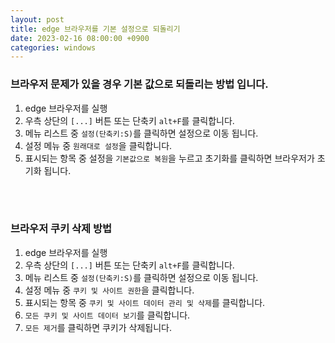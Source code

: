```yaml
---
layout: post
title: edge 브라우저를 기본 설정으로 되돌리기
date: 2023-02-16 08:00:00 +0900
categories: windows
---
```


### 브라우저 문제가 있을 경우 기본 값으로 되돌리는 방법 입니다.

1. edge 브라우저를 실행
2. 우측 상단의 `[...]` 버튼 또는 단축키 `alt+F`를 클릭합니다.
3. 메뉴 리스트 중 `설정(단축키:S)`를 클릭하면 설정으로 이동 됩니다.
4. 설정 메뉴 중 `원래대로 설정`을 클릭합니다.
5. 표시되는 항목 중 설정을 `기본값으로 복원`을 누르고 초기화를 클릭하면
   브라우저가 초기화 됩니다.

<br><br>

### 브라우저 쿠키 삭제 방법

1. edge 브라우저를 실행
2. 우측 상단의 `[...]` 버튼 또는 단축키 `alt+F`를 클릭합니다.
3. 메뉴 리스트 중 `설정(단축키:S)`를 클릭하면 설정으로 이동 됩니다.
4. 설정 메뉴 중 `쿠키 및 사이트 권한`을 클릭합니다.
5. 표시되는 항목 중 `쿠키 및 사이트 데이터 관리 및 삭제`를 클릭합니다.
6. `모든 쿠키 및 사이트 데이터 보기`를 클릭합니다.
7. `모든 제거`를 클릭하면 쿠키가 삭제됩니다.
